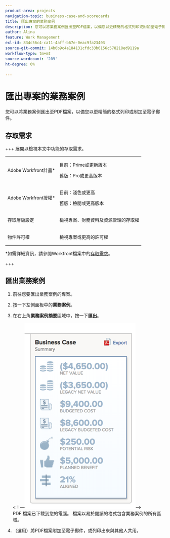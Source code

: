 ```yaml
---
product-area: projects
navigation-topic: business-case-and-scorecards
title: 匯出專案的業務案例
description: 您可以將業務案例匯出至PDF檔案，以備您以更精簡的格式列印或附加至電子郵件。
author: Alina
feature: Work Management
exl-id: 834c56c4-ca11-4aff-b67e-0eac9fa23403
source-git-commit: 14b6b9c4a184131cfdc33b6156c578218ed9119a
workflow-type: tm+mt
source-wordcount: '209'
ht-degree: 0%

---
```


# 匯出專案的業務案例

您可以將業務案例匯出至PDF檔案，以備您以更精簡的格式列印或附加至電子郵件。

## 存取需求

+++ 展開以檢視本文中功能的存取需求。

<table style="table-layout:auto"> 
 <col> 
 <col> 
 <tbody> 
  <tr> 
   <td role="rowheader"><p>Adobe Workfront計畫*</p></td> 
   <td> <p>目前：Prime或更新版本 </p> <p>舊版：Pro或更高版本 </p> </td> 
  </tr> 
  <tr> 
   <td role="rowheader"><p>Adobe Workfront授權*</p></td> 
   <td> 
   <p>目前：淺色或更高</p>
   <p>舊版：檢閱或更高版本</p> </td> 
  </tr> 
  <tr> 
   <td role="rowheader">存取層級設定</td> 
   <td> <p>檢視專案、財務資料及資源管理的存取權</p> </td> 
  </tr> 
  <tr> 
   <td role="rowheader">物件許可權</td> 
   <td> <p>檢視專案或更高的許可權</p> </td> 
  </tr> 
 </tbody> 
</table>

*如需詳細資訊，請參閱Workfront檔案中的[存取需求](/help/quicksilver/administration-and-setup/add-users/access-levels-and-object-permissions/access-level-requirements-in-documentation.md)。

+++

## 匯出業務案例

1. 前往您要匯出業務案例的專案。
1. 按一下左側面板中的&#x200B;**業務案例**。
1. 在右上角&#x200B;**業務案例摘要**&#x200B;區域中，按一下&#x200B;**匯出**。

   &lt;！—![業務案例摘要](assets/bc-summary--350x587.png)—>\
   PDF   檔案已下載到您的電腦。 檔案以易於閱讀的格式包含業務案例的所有區域。

   <!--![BC_Summary_exported.png](assets/bc-summary-exported-350x160.png)-->

1. （選用）將PDF檔案附加至電子郵件，或列印出來與其他人共用。
